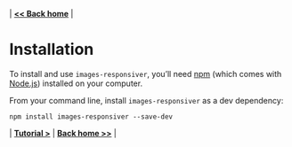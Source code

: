 | **[<< Back home](/images-responsiver/#documentation)** |

# Installation

To install and use `images-responsiver`, you’ll need [npm](http://npmjs.com) (which comes with [Node.js](https://nodejs.org/en/download/)) installed on your computer.

From your command line, install `images-responsiver` as a dev dependency:

```
npm install images-responsiver --save-dev
```

| **[Tutorial >](/images-responsiver/tutorial.html)** | **[Back home >>](/images-responsiver/#documentation)** |
